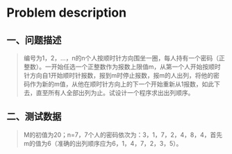 # Problem description
## 一、问题描述
>  编号为1，2，…，n的n个人按顺时针方向围坐一圈，每人持有一个密码（正整数）。一开始任选一个正整数作为报数上限值m，从第一个人开始按顺时针方向自1开始顺时针报数，报到m时停止报数，报m的人出列，将他的密码作为新的m值，从他在顺时针方向上的下一个开始重新从1报数，如此下去，直至所有人全部出列为止。试设计一个程序求出出列顺序。
## 二、测试数据
>  M的初值为20；n=7，7个人的密码依次为：3，1，7，2，4，8，4，首先m的值为6（准确的出列顺序应为6，1，4，7，2，3，5）。
